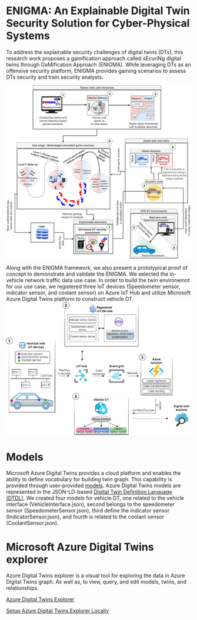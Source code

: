 # ENIGMA: An Explainable Digital Twin Security Solution for Cyber-Physical Systems
To address the explainable security challenges of digital twins (DTs), this research work proposes a gamification approach called sEcuriNg dIgital twins through GaMification Approach (ENIGMA). While leveraging DTs as an offensive security platform, ENIGMA provides gaming scenarios to assess DTs security and train security analysts.

<img src="ENIGMA_framework.png" width="600" alt="sEcuriNg dIgital twins through GaMification Approach" title="sEcuriNg dIgital twins through GaMification Approach"/>

Along with the ENIGMA framework, we also present a prototypical proof of concept to demonstrate and validate the ENIGMA. We selected the in-vehicle network traffic data use case. In order to build the twin environemnt for our use case, we registered three IoT devices (Speedometer sensor, indicator sensor, and coolant sensor) on Azure IoT Hub and utilize Microsoft Azure Digital Twins platform to construct vehicle DT.
<img src="ENIGMA_ADT_architecture.png" width="600" alt="ENIGMA prototypical implementation" title="ENIGMA prototypical implementation"/>

# Models
Microsoft Azure Digital Twins provides a cloud platform and enables the ability to define vocabulary for building twin graph. This capability is provided through user-provided [models](https://learn.microsoft.com/en-us/azure/digital-twins/concepts-models). Azure Digital Twins models are represented in the JSON-LD-based [Digital Twin Definition Language (DTDL)](https://marketplace.visualstudio.com/items?itemName=vsciot-vscode.vscode-dtdl). We created four models for vehicle DT, one related to the vehicle interface (VehicleInterface.json), second belongs to the speedometer sensor (SpeedometerSensor.json), third define the indicator sensor (IndicatorSensor.json), and fourth is related to the coolant sensor (CoolantSensor.json).

# Microsoft Azure Digital Twins explorer
Azure Digital Twins explorer is a visual tool for exploring the data in Azure Digital Twins graph. As well as, to view, query, and edit models, twins, and relationships. 

[Azure Digital Twins Explorer](https://learn.microsoft.com/en-us/azure/digital-twins/concepts-azure-digital-twins-explorer)

[Setup Azure Digital Twins Explorer Locally](https://learn.microsoft.com/en-us/samples/azure-samples/digital-twins-explorer/digital-twins-explorer)
